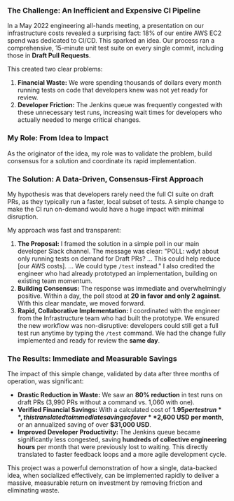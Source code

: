 ### **The Challenge: An Inefficient and Expensive CI Pipeline**

In a May 2022 engineering all-hands meeting, a presentation on our infrastructure costs revealed a surprising fact: 18% of our entire AWS EC2 spend was dedicated to CI/CD. This sparked an idea. Our process ran a comprehensive, 15-minute unit test suite on every single commit, including those in **Draft Pull Requests**.

This created two clear problems:
1.  **Financial Waste:** We were spending thousands of dollars every month running tests on code that developers knew was not yet ready for review.
2.  **Developer Friction:** The Jenkins queue was frequently congested with these unnecessary test runs, increasing wait times for developers who actually needed to merge critical changes.

### **My Role: From Idea to Impact**

As the originator of the idea, my role was to validate the problem, build consensus for a solution and coordinate its rapid implementation.

### **The Solution: A Data-Driven, Consensus-First Approach**

My hypothesis was that developers rarely need the full CI suite on draft PRs, as they typically run a faster, local subset of tests. A simple change to make the CI run on-demand would have a huge impact with minimal disruption.

My approach was fast and transparent:
1.  **The Proposal:** I framed the solution in a simple poll in our main developer Slack channel. The message was clear: "POLL: wdyt about only running tests on demand for Draft PRs? ... This could help reduce [our AWS costs]. ... We could type `/test` instead." I also credited the engineer who had already prototyped an implementation, building on existing team momentum.
2.  **Building Consensus:** The response was immediate and overwhelmingly positive. Within a day, the poll stood at **20 in favor and only 2 against**. With this clear mandate, we moved forward.
3.  **Rapid, Collaborative Implementation:** I coordinated with the engineer from the Infrastructure team who had built the prototype. We ensured the new workflow was non-disruptive: developers could still get a full test run anytime by typing the `/test` command. We had the change fully implemented and ready for review the **same day**.

### **The Results: Immediate and Measurable Savings**

The impact of this simple change, validated by data after three months of operation, was significant:
*   **Drastic Reduction in Waste:** We saw an **80% reduction** in test runs on draft PRs (3,990 PRs without a command vs. 1,060 with one).
*   **Verified Financial Savings:** With a calculated cost of **$1.95 per test run**, this translated to immediate savings of over **$2,600 USD per month**, or an annualized saving of over **$31,000 USD**.
*   **Improved Developer Productivity:** The Jenkins queue became significantly less congested, saving **hundreds of collective engineering hours** per month that were previously lost to waiting. This directly translated to faster feedback loops and a more agile development cycle.

This project was a powerful demonstration of how a single, data-backed idea, when socialized effectively, can be implemented rapidly to deliver a massive, measurable return on investment by removing friction and eliminating waste.
